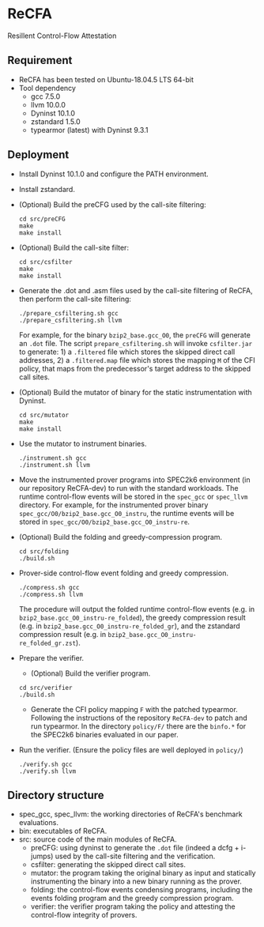 # ReCFA
Resillent Control-Flow Attestation

## Requirement

- ReCFA has been tested on Ubuntu-18.04.5 LTS 64-bit
- Tool dependency
  - gcc 7.5.0
  - llvm 10.0.0
  - Dyninst 10.1.0
  - zstandard 1.5.0
  - typearmor (latest) with Dyninst 9.3.1

## Deployment

- Install Dyninst 10.1.0 and configure the PATH environment.
- Install zstandard.
- (Optional) Build the preCFG used by the call-site filtering:
  ```
  cd src/preCFG
  make
  make install
  ```
- (Optional) Build the call-site filter:
  ```
  cd src/csfilter
  make
  make install
  ```
- Generate the .dot and .asm files used by the call-site filtering of ReCFA, then perform the call-site filtering:
  ```
  ./prepare_csfiltering.sh gcc
  ./prepare_csfiltering.sh llvm
  ```
  For example, for the binary `bzip2_base.gcc_O0`, the `preCFG` will generate an `.dot` file. The script `prepare_csfiltering.sh` will invoke `csfilter.jar` to generate: 1) a `.filtered` file which stores the skipped direct call addresses, 2) a `.filtered.map` file which stores the mapping `M` of the CFI policy, that maps from the predecessor's target address to the skipped call sites.
- (Optional) Build the mutator of binary for the static instrumentation with Dyninst.
  ```
  cd src/mutator
  make
  make install
  ```
- Use the mutator to instrument binaries.
  ```
  ./instrument.sh gcc
  ./instrument.sh llvm
  ```
- Move the instrumented prover programs into SPEC2k6 environment (in our repository ReCFA-dev) to run with the standard workloads. The runtime control-flow events will be stored in the `spec_gcc` or `spec_llvm` directory. For example, for the instrumented prover binary `spec_gcc/O0/bzip2_base.gcc_O0_instru`, the runtime events will be stored in `spec_gcc/O0/bzip2_base.gcc_O0_instru-re`.
- (Optional) Build the folding and greedy-compression program.
  ```
  cd src/folding
  ./build.sh
  ```
- Prover-side control-flow event folding and greedy compression.
  ```
  ./compress.sh gcc
  ./compress.sh llvm
  ```
  The procedure will output the folded runtime control-flow events (e.g. in `bzip2_base.gcc_O0_instru-re_folded`), the greedy compression result (e.g. in `bzip2_base.gcc_O0_instru-re_folded_gr`), and the zstandard compression result (e.g. in `bzip2_base.gcc_O0_instru-re_folded_gr.zst`).

- Prepare the verifier.
  - (Optional) Build the verifier program.
  ```
  cd src/verifier
  ./build.sh
  ```
  - Generate the CFI policy mapping `F` with the patched typearmor. Following the instructions of the repository `ReCFA-dev` to patch and run typearmor. In the directory `policy/F/` there are the `binfo.*` for the SPEC2k6 binaries evaluated in our paper.

- Run the verifier. (Ensure the policy files are well deployed in `policy/`)
  ```
  ./verify.sh gcc
  ./verify.sh llvm
  ```

## Directory structure

- spec_gcc, spec_llvm: the working directories of ReCFA's benchmark evaluations.
- bin: executables of ReCFA.
- src: source code of the main modules of ReCFA.
  - preCFG: using dyninst to generate the `.dot` file (indeed a dcfg + i-jumps) used by the call-site filtering and the verification. 
  - csfilter: generating the skipped direct call sites.
  - mutator: the program taking the original binary as input and statically instrumenting the binary into a new binary running as the prover.
  - folding: the control-flow events condensing programs, including the events folding program and the greedy compression program.
  - verifier: the verifier program taking the policy and attesting the control-flow integrity of provers.

